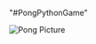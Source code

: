 "#PongPythonGame"

![Pong Picture](https://user-images.githubusercontent.com/65151273/191379322-fb9a3d0a-cdd4-4318-8332-a9d60262334e.JPG)
